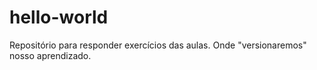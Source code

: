 # hello-world

  Repositório para responder exercícios das aulas.
    Onde "versionaremos" nosso aprendizado.


  
